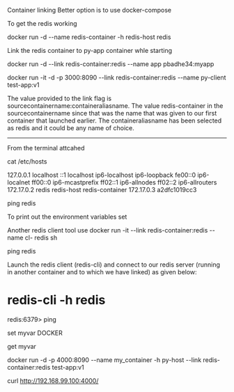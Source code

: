  


Container linking 
Better option is to use docker-compose


To get the redis working  

docker run -d --name redis-container -h redis-host redis

Link the redis container to py-app container whle starting

docker run  -d  --link redis-container:redis --name app  pbadhe34:myapp

docker run -it -d -p 3000:8090 --link redis-container:redis --name py-client  test-app:v1

 The value provided to the link flag is sourcecontainername:containeraliasname. The value redis-container  in the sourcecontainername since that was the name that was given to our first container that launched earlier. The containeraliasname has been selected as redis and it could be any name of choice.

****************************
 From the terminal attcahed


cat /etc/hosts

127.0.0.1       localhost
::1     localhost ip6-localhost ip6-loopback
fe00::0 ip6-localnet
ff00::0 ip6-mcastprefix
ff02::1 ip6-allnodes
ff02::2 ip6-allrouters
172.17.0.2      redis redis-host redis-container
172.17.0.3      a2dfc1019cc3


ping redis


To print out the environment variables
set


Another redis client tool use
docker run -it --link redis-container:redis --name cl- redis sh

ping redis

Launch the redis client (redis-cli) and connect to our redis server (running in another container and to which we have linked) as given below:
# redis-cli -h redis
redis:6379>
ping

set myvar DOCKER

get myvar


docker run -d -p 4000:8090 --name my_container -h py-host --link redis-container:redis  test-app:v1

curl http://192.168.99.100:4000/


 
